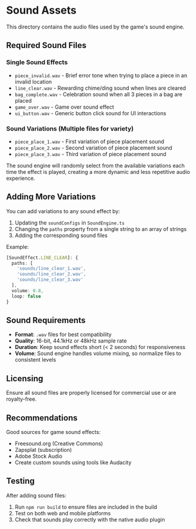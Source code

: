 # Sound Assets

This directory contains the audio files used by the game's sound engine.

## Required Sound Files

### Single Sound Effects

- `piece_invalid.wav` - Brief error tone when trying to place a piece in an invalid location
- `line_clear.wav` - Rewarding chime/ding sound when lines are cleared
- `bag_complete.wav` - Celebration sound when all 3 pieces in a bag are placed
- `game_over.wav` - Game over sound effect
- `ui_button.wav` - Generic button click sound for UI interactions

### Sound Variations (Multiple files for variety)

- `piece_place_1.wav` - First variation of piece placement sound
- `piece_place_2.wav` - Second variation of piece placement sound
- `piece_place_3.wav` - Third variation of piece placement sound

The sound engine will randomly select from the available variations each time the effect is played, creating a more dynamic and less repetitive audio experience.

## Adding More Variations

You can add variations to any sound effect by:

1. Updating the `soundConfigs` in `SoundEngine.ts`
2. Changing the `paths` property from a single string to an array of strings
3. Adding the corresponding sound files

Example:

```typescript
[SoundEffect.LINE_CLEAR]: {
  paths: [
    'sounds/line_clear_1.wav',
    'sounds/line_clear_2.wav',
    'sounds/line_clear_3.wav'
  ],
  volume: 0.8,
  loop: false
}
```

## Sound Requirements

- **Format**: `.wav` files for best compatibility
- **Quality**: 16-bit, 44.1kHz or 48kHz sample rate
- **Duration**: Keep sound effects short (< 2 seconds) for responsiveness
- **Volume**: Sound engine handles volume mixing, so normalize files to consistent levels

## Licensing

Ensure all sound files are properly licensed for commercial use or are royalty-free.

## Recommendations

Good sources for game sound effects:

- Freesound.org (Creative Commons)
- Zapsplat (subscription)
- Adobe Stock Audio
- Create custom sounds using tools like Audacity

## Testing

After adding sound files:

1. Run `npm run build` to ensure files are included in the build
2. Test on both web and mobile platforms
3. Check that sounds play correctly with the native audio plugin
